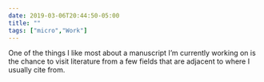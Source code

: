 ```yaml
---
date: 2019-03-06T20:44:50-05:00
title: ""
tags: ["micro","Work"]
---
```

One of the things I like most about a manuscript I’m currently working on is the chance to visit literature from a few fields that are adjacent to where I usually cite from.

